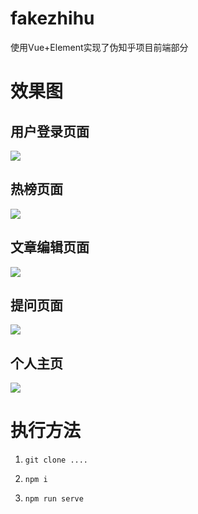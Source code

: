 # fakezhihu

使用Vue+Element实现了伪知乎项目前端部分

# 效果图

## 用户登录页面
![](https://i.postimg.cc/wTXg9Hcm/135b359dc96ece446606c4f116c8aef9.png)

## 热榜页面
![](https://i.postimg.cc/YqKtcjg7/e535145ed5fc4f60261b5aa2f8393e70.png)

## 文章编辑页面
![](https://i.postimg.cc/QC5s9Z2v/d27dd5df2f6e7ef786799fe0cf48840f.png)

## 提问页面
![](https://i.postimg.cc/fW0MgYV5/efd9e7f41effc5dca2da32305b2567de.png)

## 个人主页
![](https://i.postimg.cc/CxwY1tm6/5ecb24438725c70aeb70925e3b5b1eaf.png)

# 执行方法

1. `git clone ....`

2. `npm i`

3. `npm run serve`
